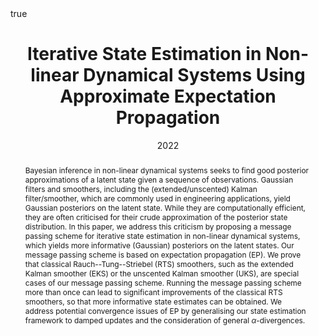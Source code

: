 ---
# Documentation: https://sourcethemes.com/academic/docs/managing-content/

title: Iterative State Estimation in Non-linear Dynamical Systems Using Approximate Expectation Propagation
subtitle:
authors:
- Sanket Kamthe
- So Takao
- Shakir Mohamed
- Marc P. Deisenroth
tags: []
categories: [Bayesian Machine Learning, Data Assimilation]
date: '2022'
lastmod: 2022-07-06T21:26:40+01:00
featured: true
draft: false
katex: true
math: true

# Featured image
# To use, add an image named `featured.jpg/png` to your page's folder.
# Focal points: Smart, Center, TopLeft, Top, TopRight, Left, Right, BottomLeft, Bottom, BottomRight.
image:
  caption: ''
  focal_point: 'Smart'
  preview_only: true

# Projects (optional).
#   Associate this post with one or more of your projects.
#   Simply enter your project's folder or file name without extension.
#   E.g. `projects = ["internal-project"]` references `content/project/deep-learning/index.md`.
#   Otherwise, set `projects = []`.
projects: []
publishDate: '2022'
publication_types:
- '2'
abstract: Bayesian inference in non-linear dynamical systems seeks to find good posterior approximations of a latent state given a sequence of observations. Gaussian filters and smoothers, including the (extended/unscented) Kalman filter/smoother, which are commonly used in engineering applications, yield Gaussian posteriors on the latent state. While they are computationally efficient, they are often criticised for their crude approximation of the posterior state distribution. In this paper, we address this criticism by proposing a message passing scheme for iterative state estimation in non-linear dynamical systems, which yields more informative (Gaussian) posteriors on the latent states. Our message passing scheme is based on expectation propagation (EP). We prove that classical Rauch--Tung--Striebel (RTS) smoothers, such as the extended Kalman smoother (EKS) or the unscented Kalman smoother (UKS), are special cases of our message passing scheme. Running the message passing scheme more than once can lead to significant improvements of the classical RTS smoothers, so that more informative state estimates can be obtained. We address potential convergence issues of EP by generalising our state estimation framework to damped updates and the consideration of general $\alpha$-divergences.
publication: '*Transactions on Machine Learning Research*'
url_pdf: 'https://openreview.net/pdf?id=xyt4wfdo4J'
url_code: 'https://github.com/sanket-kamthe/EPyStateEstimator'
url_video: 'https://www.youtube.com/watch?v=FrTY04gXErY'
---